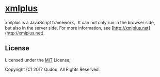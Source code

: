 # [xmlplus](http://xmlplus.cn)

xmlplus is a JavaScript framework，It can not only run in the browser side, but also in the server side. For more information, see [http://xmlplus.net](http://xmlplus.net).

## License

Licensed under the [MIT](http://opensource.org/licenses/MIT) License;

Copyright (C) 2017 Qudou. All Rights Reserved.